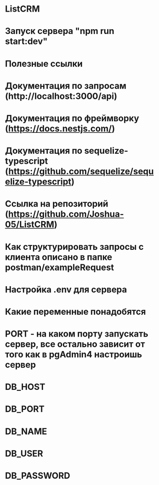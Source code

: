 # ListCRM

# Запуск сервера "npm run start:dev"

# Полезные ссылки
# Документация по запросам (http://localhost:3000/api)
# Документация по фреймворку (https://docs.nestjs.com/)
# Документация по sequelize-typescript (https://github.com/sequelize/sequelize-typescript)
# Ссылка на репозиторий (https://github.com/Joshua-05/ListCRM)

# Как структурировать запросы с клиента описано в папке postman/exampleRequest

# Настройка .env для сервера
# Какие переменные понадобятся 
# PORT - на каком порту запускать сервер, все остально зависит от того как в pgAdmin4 настроишь сервер
# DB_HOST
# DB_PORT
# DB_NAME
# DB_USER
# DB_PASSWORD
